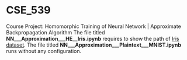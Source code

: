 # CSE_539
Course Project: Homomorphic Training of Neural Network | Approximate Backpropagation Algorithm
The file titled **NN___Approximation___HE__Iris.ipynb** requires to show the path of [Iris dataset](https://gist.githubusercontent.com/netj/8836201/raw/6f9306ad21398ea43cba4f7d537619d0e07d5ae3/iris.csv). 
The file titled **NN___Approximation___Plaintext___MNIST.ipynb** runs without any configuration.
